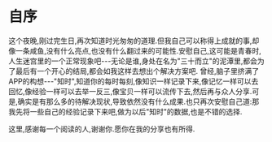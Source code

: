  # 自序

 这个夜晚,刚过完生日,再次知道时光匆匆的道理.但我自己可以称得上成就的事,却像一条咸鱼,没有什么亮点,也没有什么翻过来的可能性.安慰自己,这可能是青春时,人生迷宫里的一个正常现象吧---无论是谁,身处在名为"三十而立"的泥潭里,都会为了最后有一个开心的结局,都会如我这样去想出个解决方案吧.
 曾经,脑子里挤满了APP的构想---"知时",知道你的每时每刻,像知识一样记录下来,像记忆一样可以去回忆,像经验一样可以去举一反三,像宝贝一样可以流传下去,然后再与众人分享.可是,确实是有那么多的待解决现状,导致依然没有什么成果.也只再次安慰自己道:那我先将一些自己的经验记录下来吧,做为以后"知时"的数据,也是不错的选择.

 这里,感谢每一个阅读的人,谢谢你.愿你在我的分享也有所得.